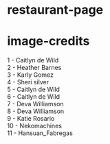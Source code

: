 # restaurant-page

# image-credits  
1 - Caitlyn de Wild  
2 - Heather Barnes  
3 - Karly Gomez   
4 - Sheri silver  
5 - Caitlyn de Wild  
6 - Caitlyn de Wild  
7 - Deva Williamson  
8 - Deva Williamson  
9 - Katie Rosario  
10 - Nekomachines  
11 - Hansuan_Fabregas
